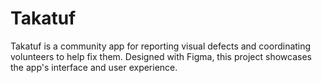 # Takatuf



Takatuf is a community app for reporting visual defects and coordinating volunteers to help fix them. Designed with Figma, this project showcases the app's interface and user experience.
